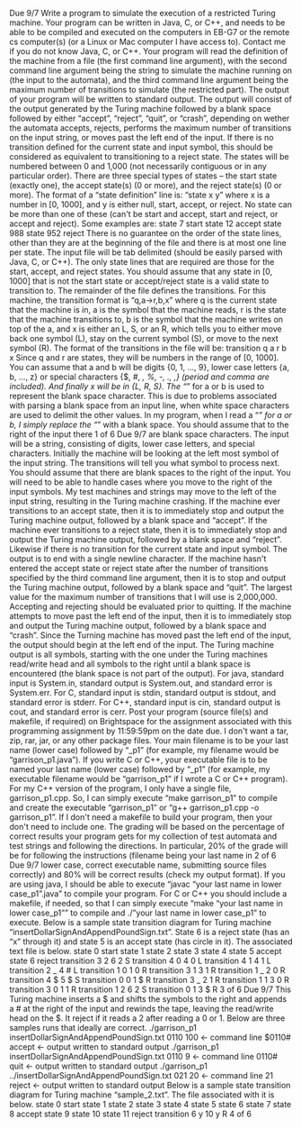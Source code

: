 
Due 9/7
Write a program to simulate the execution of a restricted Turing machine. Your program can be written
in Java, C, or C++, and needs to be able to be compiled and executed on the computers in EB-G7 or the
remote cs computer(s) (or a Linux or Mac computer I have access to). Contact me if you do not know
Java, C, or C++.
Your program will read the definition of the machine from a file (the first command line argument), with
the second command line argument being the string to simulate the machine running on (the input to the
automata), and the third command line argument being the maximum number of transitions to simulate
(the restricted part). The output of your program will be written to standard output. The output will consist
of the output generated by the Turing machine followed by a blank space followed by either “accept”,
“reject”, “quit”, or “crash”, depending on wether the automata accepts, rejects, performs the maximum
number of transitions on the input string, or moves past the left end of the input. If there is no transition
defined for the current state and input symbol, this should be considered as equivalent to transitioning to
a reject state.
The states will be numbered between 0 and 1,000 (not necessarily contiguous or in any particular
order). There are three special types of states – the start state (exactly one), the accept state(s) (0 or
more), and the reject state(s) (0 or more). The format of a “state definition” line is:
“state x y” where x is a number in [0, 1000], and y is either null, start, accept, or reject. No state
can be more than one of these (can't be start and accept, start and reject, or accept and reject).
Some examples are:
state 7 start
state 12 accept
state 988
state 952 reject
There is no guarantee on the order of the state lines, other than they are at the beginning of the file and
there is at most one line per state. The input file will be tab delimited (should be easily parsed with Java,
C, or C++). The only state lines that are required are those for the start, accept, and reject states. You
should assume that any state in [0, 1000] that is not the start state or accept/reject state is a valid state
to transition to.
The remainder of the file defines the transitions. For this machine, the transition format is “q,a->r,b,x”
where q is the current state that the machine is in, a is the symbol that the machine reads, r is the state
that the machine transitions to, b is the symbol that the machine writes on top of the a, and x is either an
L, S, or an R, which tells you to either move back one symbol (L), stay on the current symbol (S), or
move to the next symbol (R).
The format of the transitions in the file will be:
transition q a r b x
Since q and r are states, they will be numbers in the range of [0, 1000]. You can assume that a and b
will be digits {0, 1, ..., 9}, lower case letters {a, b, ..., z} or special characters {$, #, _, %, -, ., ,} (period
and comma are included). And finally x will be in {L, R, S}. The “_” for a or b is used to represent the
blank space character. This is due to problems associated with parsing a blank space from an input line,
when white space characters are used to delimit the other values. In my program, when I read a “_” for a
or b, I simply replace the “_” with a blank space. You should assume that to the right of the input there
1 of 6
Due 9/7
are blank space characters.
The input will be a string, consisting of digits, lower case letters, and special characters. Initially the
machine will be looking at the left most symbol of the input string. The transitions will tell you what
symbol to process next. You should assume that there are blank spaces to the right of the input. You will
need to be able to handle cases where you move to the right of the input symbols. My test machines
and strings may move to the left of the input string, resulting in the Turing machine crashing.
If the machine ever transitions to an accept state, then it is to immediately stop and output the Turing
machine output, followed by a blank space and “accept”.
If the machine ever transitions to a reject state, then it is to immediately stop and output the Turing
machine output, followed by a blank space and “reject”. Likewise if there is no transition for the current
state and input symbol.
The output is to end with a single newline character.
If the machine hasn't entered the accept state or reject state after the number of transitions specified by
the third command line argument, then it is to stop and output the Turing machine output, followed by a
blank space and “quit”. The largest value for the maximum number of transitions that I will use is
2,000,000. Accepting and rejecting should be evaluated prior to quitting.
If the machine attempts to move past the left end of the input, then it is to immediately stop and output
the Turing machine output, followed by a blank space and “crash”. Since the Turning machine has
moved past the left end of the input, the output should begin at the left end of the input.
The Turing machine output is all symbols, starting with the one under the Turing machines read/write
head and all symbols to the right until a blank space is encountered (the blank space is not part of the
output).
For java, standard input is System.in, standard output is System.out, and standard error is System.err.
For C, standard input is stdin, standard output is stdout, and standard error is stderr.
For C++, standard input is cin, standard output is cout, and standard error is cerr.
Post your program (source file(s) and makefile, if required) on Brightspace for the assignment
associated with this programming assignment by 11:59:59pm on the date due. I don't want a tar, zip, rar,
jar, or any other package files. Your main filename is to be your last name (lower case) followed by
“_p1” (for example, my filename would be “garrison_p1.java”). If you write C or C++, your executable file
is to be named your last name (lower case) followed by “_p1” (for example, my executable filename
would be “garrison_p1” if I wrote a C or C++ program).
For my C++ version of the program, I only have a single file, garrison_p1.cpp. So, I can simply execute
“make garrison_p1” to compile and create the executable “garrison_p1” or “g++ garrison_p1.cpp -o
garrison_p1”. If I don't need a makefile to build your program, then your don't need to include one.
The grading will be based on the percentage of correct results your program gets for my collection of
test automata and test strings and following the directions.
In particular, 20% of the grade will be for following the instructions (filename being your last name in
2 of 6
Due 9/7
lower case, correct executable name, submitting source files correctly) and 80% will be correct results
(check my output format). If you are using java, I should be able to execute “javac “your last name in
lower case_p1”.java” to compile your program. For C or C++ you should include a makefile, if needed,
so that I can simply execute “make “your last name in lower case_p1”” to compile and ./”your last name
in lower case_p1” to execute.
Below is a sample state transition diagram for Turing machine
“insertDollarSignAndAppendPoundSign.txt”.
State 6 is a reject state (has an “x” through it) and state 5 is an accept state (has circle in it).
The associated text file is below.
state 0 start
state 1
state 2
state 3
state 4
state 5 accept
state 6 reject
transition 3 2 6 2 S
transition 4 0 4 0 L
transition 4 1 4 1 L
transition 2 _ 4 # L
transition 1 0 1 0 R
transition 3 1 3 1 R
transition 1 _ 2 0 R
transition 4 $ 5 $ S
transition 0 0 1 $ R
transition 3 _ 2 1 R
transition 1 1 3 0 R
transition 3 0 1 1 R
transition 1 2 6 2 S
transition 0 1 3 $ R
3 of 6
Due 9/7
This Turing machine inserts a $ and shifts the symbols to the right and appends a # at the right of the
input and rewinds the tape, leaving the read/write head on the $. It reject if it reads a 2 after reading a 0
or 1.
Below are three samples runs that ideally are correct.
./garrison_p1 insertDollarSignAndAppendPoundSign.txt 0110 100 ← command line
$0110# accept ← output written to standard output
./garrison_p1 insertDollarSignAndAppendPoundSign.txt 0110 9 ← command line
0110# quit ← output written to standard output
./garrison_p1 ../insertDollarSignAndAppendPoundSign.txt 021 20 ← command line
21 reject ← output written to standard output
Below is a sample state transition diagram for Turing machine “sample_2.txt”.
The file associated with it is below.
state 0 start
state 1
state 2
state 3
state 4
state 5
state 6
state 7
state 8 accept
state 9
state 10
state 11 reject
transition 6 y 10 y R
4 of 6
